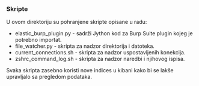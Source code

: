 ### Skripte
U ovom direktoriju su pohranjene skripte opisane u radu:

* elastic_burp_plugin.py - sadrži Jython kod za Burp Suite plugin kojeg je potrebno importat.
* file_watcher.py - skripta za nadzor direktorija i datoteka.
* current_connections.sh - skripta za nadzor uspostavljenih konekcija.
* zshrc_command_log.sh - skripta za nadzor naredbi i njihovog ispisa.

Svaka skripta zasebno koristi nove indices u kibani kako bi se lakše upravljalo sa pregledom podataka.
